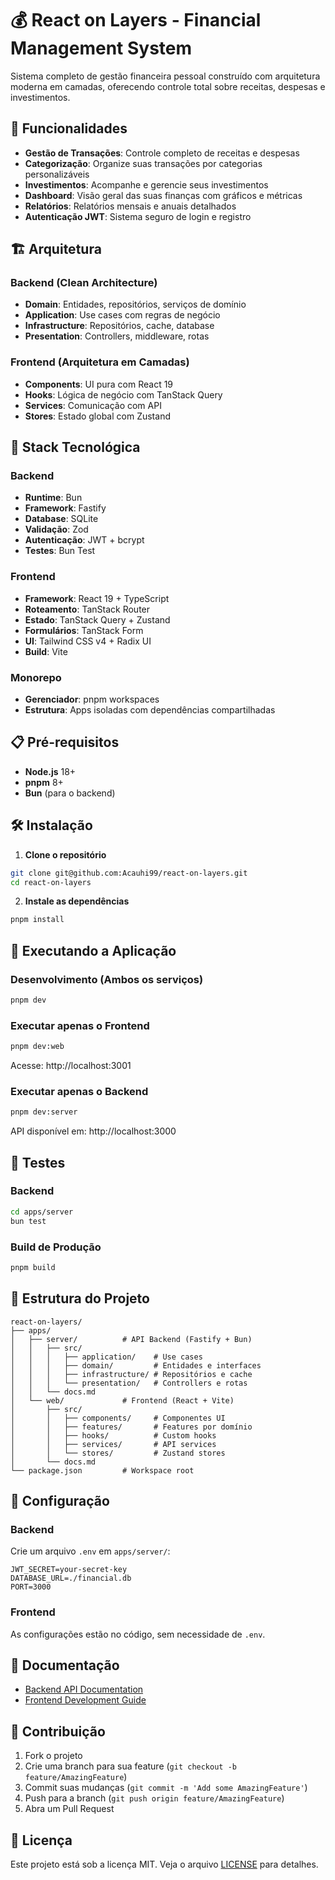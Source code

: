 # 💰 React on Layers - Financial Management System

Sistema completo de gestão financeira pessoal construído com arquitetura moderna em camadas, oferecendo controle total sobre receitas, despesas e investimentos.

## 🎯 Funcionalidades

- **Gestão de Transações**: Controle completo de receitas e despesas
- **Categorização**: Organize suas transações por categorias personalizáveis
- **Investimentos**: Acompanhe e gerencie seus investimentos
- **Dashboard**: Visão geral das suas finanças com gráficos e métricas
- **Relatórios**: Relatórios mensais e anuais detalhados
- **Autenticação JWT**: Sistema seguro de login e registro

## 🏗️ Arquitetura

### Backend (Clean Architecture)

- **Domain**: Entidades, repositórios, serviços de domínio
- **Application**: Use cases com regras de negócio
- **Infrastructure**: Repositórios, cache, database
- **Presentation**: Controllers, middleware, rotas

### Frontend (Arquitetura em Camadas)

- **Components**: UI pura com React 19
- **Hooks**: Lógica de negócio com TanStack Query
- **Services**: Comunicação com API
- **Stores**: Estado global com Zustand

## 🚀 Stack Tecnológica

### Backend

- **Runtime**: Bun
- **Framework**: Fastify
- **Database**: SQLite
- **Validação**: Zod
- **Autenticação**: JWT + bcrypt
- **Testes**: Bun Test

### Frontend

- **Framework**: React 19 + TypeScript
- **Roteamento**: TanStack Router
- **Estado**: TanStack Query + Zustand
- **Formulários**: TanStack Form
- **UI**: Tailwind CSS v4 + Radix UI
- **Build**: Vite

### Monorepo

- **Gerenciador**: pnpm workspaces
- **Estrutura**: Apps isoladas com dependências compartilhadas

## 📋 Pré-requisitos

- **Node.js** 18+
- **pnpm** 8+
- **Bun** (para o backend)

## 🛠️ Instalação

1. **Clone o repositório**

```bash
git clone git@github.com:Acauhi99/react-on-layers.git
cd react-on-layers
```

2. **Instale as dependências**

```bash
pnpm install
```

## 🚀 Executando a Aplicação

### Desenvolvimento (Ambos os serviços)

```bash
pnpm dev
```

### Executar apenas o Frontend

```bash
pnpm dev:web
```

Acesse: http://localhost:3001

### Executar apenas o Backend

```bash
pnpm dev:server
```

API disponível em: http://localhost:3000

## 🧪 Testes

### Backend

```bash
cd apps/server
bun test
```

### Build de Produção

```bash
pnpm build
```

## 📁 Estrutura do Projeto

```
react-on-layers/
├── apps/
│   ├── server/          # API Backend (Fastify + Bun)
│   │   ├── src/
│   │   │   ├── application/    # Use cases
│   │   │   ├── domain/         # Entidades e interfaces
│   │   │   ├── infrastructure/ # Repositórios e cache
│   │   │   └── presentation/   # Controllers e rotas
│   │   └── docs.md
│   └── web/             # Frontend (React + Vite)
│       ├── src/
│       │   ├── components/     # Componentes UI
│       │   ├── features/       # Features por domínio
│       │   ├── hooks/          # Custom hooks
│       │   ├── services/       # API services
│       │   └── stores/         # Zustand stores
│       └── docs.md
└── package.json         # Workspace root
```

## 🔐 Configuração

### Backend

Crie um arquivo `.env` em `apps/server/`:

```env
JWT_SECRET=your-secret-key
DATABASE_URL=./financial.db
PORT=3000
```

### Frontend

As configurações estão no código, sem necessidade de `.env`.

## 📖 Documentação

- [Backend API Documentation](./apps/server/docs.md)
- [Frontend Development Guide](./apps/web/docs.md)

## 🤝 Contribuição

1. Fork o projeto
2. Crie uma branch para sua feature (`git checkout -b feature/AmazingFeature`)
3. Commit suas mudanças (`git commit -m 'Add some AmazingFeature'`)
4. Push para a branch (`git push origin feature/AmazingFeature`)
5. Abra um Pull Request

## 📄 Licença

Este projeto está sob a licença MIT. Veja o arquivo [LICENSE](LICENSE) para detalhes.
